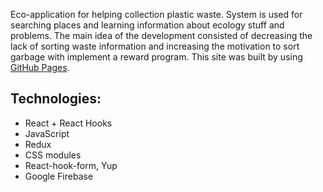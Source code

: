Eco-application for helping collection plastic waste. System is used for searching places and learning information about ecology stuff and problems. 
The main idea of the development consisted of decreasing the lack of sorting waste information and increasing the motivation to sort garbage with implement a reward program.
This site was built by using [GitHub Pages](https://wild-dino.github.io/InEcology//).

## Technologies:
- React + React Hooks
- JavaScript
- Redux
- CSS modules
- React-hook-form, Yup
- Google Firebase
